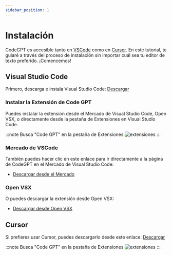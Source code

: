 ```yaml
---
sidebar_position: 1
---
```


# Instalación

CodeGPT es accesible tanto en [VSCode](https://code.visualstudio.com/) como en [Cursor](https://cursor.sh/). En este tutorial, te guiaré a través del proceso de instalación sin importar cuál sea tu editor de texto preferido. ¡Comencemos!

## Visual Studio Code

Primero, descarga e instala Visual Studio Code: [Descargar](https://code.visualstudio.com/download)

### Instalar la Extensión de Code GPT

Puedes instalar la extensión desde el Mercado de Visual Studio Code, Open VSX, o directamente desde la pestaña de Extensiones en Visual Studio Code.

:::note Busca "Code GPT" en la pestaña de Extensiones
![extensiones](https://github.com/davila7/code-gpt-docs/assets/6216945/1797df8c-e170-482e-95b3-37b901add402)
:::

### Mercado de VSCode

También puedes hacer clic en este enlace para ir directamente a la página de CodeGPT en el Mercado de Visual Studio Code:

- [Descargar desde el Mercado](https://marketplace.visualstudio.com/items?itemName=DanielSanMedium.dscodegpt)

### Open VSX

O puedes descargar la extensión desde Open VSX:

- [Descargar desde Open VSX](https://open-vsx.org/extension/DanielSanMedium/dscodegpt)

## Cursor

Si prefieres usar Cursor, puedes descargarlo desde este enlace: [Descargar](https://cursor.sh/)

:::note Busca "Code GPT" en la pestaña de Extensiones
![extensiones](https://github.com/davila7/code-gpt-docs/assets/6216945/58262780-461f-4e88-8a53-08a313e0297b)
:::

